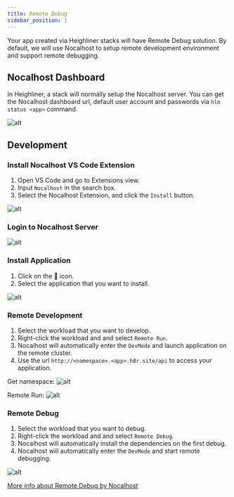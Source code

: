 ```yaml
---
title: Remote Debug
sidebar_position: 1
---
```


Your app created via Heighliner stacks will have Remote Debug solution.
By default, we will use Nocalhost to setup remote development environment and support remote debugging.

## Nocalhost Dashboard

In Heighliner, a stack will normally setup the Nocalhost server.
You can get the Nocalhost dashboard url, default user account and passwords via `hln status <app>` command.

![alt](/img/core-features/04-remote-dev/nocalhost-dashboard.png)

## Development

### Install Nocalhost VS Code Extension  
1. Open VS Code and go to Extensions view.   
1. Input `Nocalhost` in the search box.  
1. Select the Nocalhost Extension, and click the `Install` button.  

![alt](/img/core-features/04-remote-dev/vs-nocalhost-install.png)

### Login to Nocalhost Server  

![alt](/img/core-features/04-remote-dev/nocalhost-login.gif)

### Install Application
1. Click on the 🚀 icon.  
1. Select the application that you want to install.

![alt](/img/core-features/04-remote-dev/nocalhost-install-app.gif)

### Remote Development  
1. Select the workload that you want to develop.  
1. Right-click the workload and and select `Remote Run`.  
1. Nocalhost will automatically enter the `DevMode` and launch application on the remote cluster.  
1. Use the url `http://<namespace>.<app>.h8r.site/api` to access your application.

Get namespace:
![alt](/img/core-features/04-remote-dev/nocalhost-namespace.png)

Remote Run:
![alt](/img/core-features/04-remote-dev/nocalhost-remote-run.gif)

### Remote Debug  
1. Select the workload that you want to debug.  
1. Right-click the workload and and select `Remote Debug`.  
1. Nocalhost will automatically install the dependencies on the first debug.  
1. Nocalhost will automatically enter the `DevMode` and start remote debugging.  

![alt](/img/core-features/04-remote-dev/nocalhost-remote-debug.gif)


[More info about Remote Debug by Nocalhost](https://nocalhost.dev/docs/guides/debug/vscode-debug)

